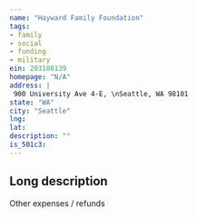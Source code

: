 ```yaml
---
name: "Hayward Family Foundation"
tags:
- family
- social
- funding
- military
ein: 203180139
homepage: "N/A"
address: |
 900 University Ave 4-E, \nSeattle, WA 98101
state: "WA"
city: "Seattle"
lng: 
lat: 
description: ""
is_501c3: 
---
```


## Long description

Other expenses / refunds

